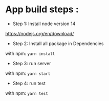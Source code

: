 # App build steps :

- Step 1: Install node version 14

https://nodejs.org/en/download/

- Step 2: Install all package in Dependencies

with npm: `yarn install`

- Step 3: run server

with npm: `yarn start`

- Step 4: run test

with npm: `yarn test`

